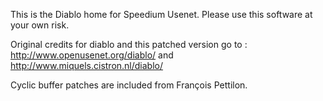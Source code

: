 This is the Diablo home for Speedium Usenet. Please use this software at your own risk.

Original credits for diablo and this patched version go to : http://www.openusenet.org/diablo/ and http://www.miquels.cistron.nl/diablo/

Cyclic buffer patches are included from François Pettilon.




